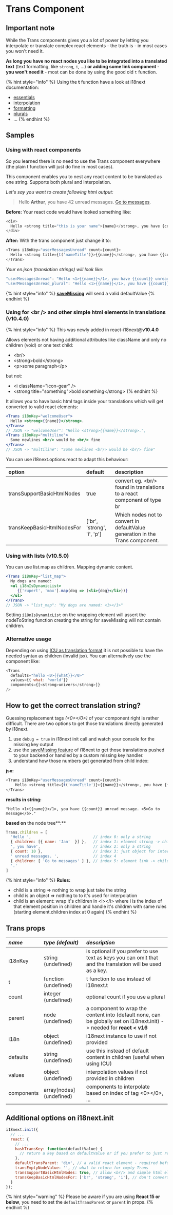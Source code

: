 # Trans Component

## Important note

While the Trans components gives you a lot of power by letting you interpolate or translate complex react elements - the truth is - in most cases you won't need it.

**As long you have no react nodes you like to be integrated into a translated text** \(text formatting, like `strong`, `i`, ...\) **or adding some link component - you won't need it** - most can be done by using the good old `t` function.

{% hint style="info" %}
Using the **t** function have a look at i18next documentation:

* [essentials](https://www.i18next.com/essentials.html)
* [interpolation](https://www.i18next.com/interpolation.html)
* [formatting](https://www.i18next.com/formatting.html)
* [plurals](https://www.i18next.com/plurals.html)
* ...
{% endhint %}

## Samples

### Using with react components

So you learned there is no need to use the Trans component everywhere \(the plain t function will just do fine in most cases\).

This component enables you to nest any react content to be translated as one string. Supports both plural and interpolation.

_Let's say you want to create following html output:_

> Hello **Arthur**, you have 42 unread messages. [Go to messages](../legacy-v9/trans-component.md).

**Before:** Your react code would have looked something like:

```javascript
<div>
  Hello <strong title="this is your name">{name}</strong>, you have {count} unread message(s). <Link to="/msgs">Go to messages</Link>.
</div>
```

**After:** With the trans component just change it to:

```javascript
<Trans i18nKey="userMessagesUnread" count={count}>
  Hello <strong title={t('nameTitle')}>{{name}}</strong>, you have {{count}} unread message. <Link to="/msgs">Go to messages</Link>.
</Trans>
```

_Your en.json \(translation strings\) will look like:_

```javascript
"userMessagesUnread": "Hello <1>{{name}}</1>, you have {{count}} unread message. <5>Go to message</5>.",
"userMessagesUnread_plural": "Hello <1>{{name}}</1>, you have {{count}} unread messages.  <5>Go to messages</5>.",
```

{% hint style="info" %}
[**saveMissing**](https://www.i18next.com/overview/configuration-options#missing-keys) will send a valid defaultValue
{% endhint %}

### Using for &lt;br /&gt; and other simple html elements in translations \(v10.4.0\)

{% hint style="info" %}
This was newly added in react-i18next@**v10.4.0**

Allows elements not having additional attributes like className and only no children \(void\) or one text child:  
  
- &lt;br/&gt;  
- &lt;strong&gt;bold&lt;/strong&gt;  
- &lt;p&gt;some paragraph&lt;/p&gt;  
  
but not:  
  
- &lt;i className="icon-gear" /&gt;  
- &lt;strong title="something"&gt;bold something&lt;/strong&gt;
{% endhint %}

It allows you to have basic html tags inside your translations which will get converted to valid react elements:

```jsx
<Trans i18nKey="welcomeUser">
  Hello <strong>{{name}}</strong>.
</Trans>
// JSON -> "welcomeUser": "Hello <strong>{{name}}</strong>.",
<Trans i18nKey="multiline">
  Some newlines <br/> would be <br/> fine
</Trans>
// JSON -> "multiline": "Some newlines <br/> would be <br/> fine"
```

You can use i18next.options.react to adapt this behaviour:

| option | default | description |
| :--- | :--- | :--- |
| transSupportBasicHtmlNodes | true | convert eg. &lt;br/&gt; found in translations to a react component of type br |
| transKeepBasicHtmlNodesFor | \['br', 'strong', 'i', 'p'\] | Which nodes not to convert in defaultValue generation in the Trans component. |

### Using with lists \(v10.5.0\)

You can use list.map as children. Mapping dynamic content.

```jsx
<Trans i18nKey="list_map">
  My dogs are named:
  <ul i18nIsDynamicList>
     {['rupert', 'max'].map(dog => (<li>{dog}</li>))}
  </ul>
</Trans>
// JSON -> "list_map": "My dogs are named: <1></1>"
```

Setting `i18nIsDynamicList` on the wrapping element will assert the nodeToString function creating the string for saveMissing will not contain children.

### Alternative usage

Depending on using [ICU as translation format](https://github.com/i18next/i18next-icu) it is not possible to have the needed syntax as children \(invalid jsx\). You can alternatively use the component like:

```javascript
<Trans
  defaults="hello <0>{{what}}</0>"
  values={{ what: 'world'}}
  components={[<strong>univers</strong>]}
/>
```

## How to get the correct translation string?

Guessing replacement tags _\(&lt;0&gt;&lt;/0&gt;\)_ of your component right is rather difficult. There are two options to get those translations directly generated by i18next.

1. use `debug = true` in i18next init call and watch your console for the missing key output 
2. use the [saveMissing feature](https://www.i18next.com/configuration-options.html#missing-keys) of i18next to get those translations pushed to your backend or handled by a custom missing key handler. 
3. understand how those numbers get generated from child index:

**jsx:**

```javascript
<Trans i18nKey="userMessagesUnread" count={count}>
    Hello <strong title={t('nameTitle')}>{{name}}</strong>, you have {{count}} unread message. <Link to="/msgs">Go to messages</Link>.
</Trans>
```

**results in string:**

```text
"Hello <1>{{name}}</1>, you have {{count}} unread message. <5>Go to message</5>."
```

**based on** the node tree**:**

```javascript
Trans.children = [
  'Hello ',                           // index 0: only a string
  { children: [{ name: 'Jan'  }] },   // index 1: element strong -> child object for interpolation
  ', you have',                       // index 2: only a string
  { count: 10 },                      // index 3: just object for interpolation
  ' unread messages. ',               // index 4
  { children: [ 'Go to messages' ] }, // index 5: element link -> child just a string
  '.'
]
```

{% hint style="info" %}
**Rules:**  
- child is a string =&gt; nothing to wrap just take the string  
- child is an object =&gt; nothing to to it's used for interpolation  
- child is an element: wrap it's children in &lt;i&gt;&lt;/i&gt; where i is the index of that element position in children and handle it's children with same rules \(starting element.children index at 0 again\)
{% endhint %}

## Trans props

| _**name**_ | _**type \(default\)**_ | _**description**_ |
| :--- | :--- | :--- |
| i18nKey | string \(undefined\) | is optional if you prefer to use text as keys you can omit that and the translation will be used as a key. |
| t | function \(undefined\) | t function to use instead of i18next.t |
| count | integer \(undefined\) | optional count if you use a plural |
| parent | node \(undefined\) | a component to wrap the content into \(default none, can be globally set on i18next.init\) -&gt; needed for **react &lt; v16** |
| i18n | object \(undefined\) | i18next instance to use if not provided |
| defaults | string \(undefined\) | use this instead of default content in children \(useful when using ICU\) |
| values | object \(undefined\) | interpolation values if not provided in children |
| components | array\[nodes\] \(undefined\) | components to interpolate based on index of tag &lt;0&gt;&lt;/0&gt;, ... |

## Additional options on i18next.init

```javascript
i18next.init({
  // ...
  react: {
    // ...
    hashTransKey: function(defaultValue) {
      // return a key based on defaultValue or if you prefer to just remind you should set a key return false and throw an error
    },
    defaultTransParent: 'div', // a valid react element - required before react 16
    transEmptyNodeValue: '', // what to return for empty Trans
    transSupportBasicHtmlNodes: true, // allow <br/> and simple html elements in translations
    transKeepBasicHtmlNodesFor: ['br', 'strong', 'i'], // don't convert to <1></1> if simple react elements
  }
});
```

{% hint style="warning" %}
Please be aware if you are using **React 15 or below**, you need to set the `defaultTransParent` or `parent` in props.
{% endhint %}

